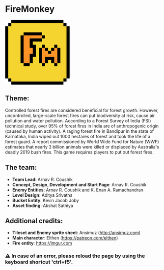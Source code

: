# FireMonkey
<img src="firemonkey_large.png">

## Theme:
Controlled forest fires are considered beneficial for forest growth. However, uncontrolled, large-scale forest fires can put biodiversity at risk, cause air pollution and water pollution. According to a Forest Survey of India (FSI) technical study, over 95% of forest fires in India are of anthropogenic origin (caused by human activity). A raging forest fire in Bandipur in the state of Karnataka, India wiped out 1000 hectares of forest and took the life of a forest guard. A report commissioned by World Wide Fund for Nature (WWF) estimates that nearly 3 billion animals were killed or displaced by Australia's deadly 2019 bush fires. This game requires players to put out forest fires.

## The team:
* **Team Lead**: Arnav R. Coushik
* **Concept, Design, Development and Start Page**: Arnav R. Coushik
* **Enemy Entities**: Arnav R. Coushik and  K. Enan A. Ramachandran 
* **Level Design**: Aditya Srivaths
* **Bucket Entity**: Kevin Jacob Joby
* **Asset finding**: Akshat Sathiya

## Additional credits:
* **Tileset and Enemy sprite sheet**: Ansimuz (<a href="http://ansimuz.com" target="_blank">http://ansimuz.com</a>)
* **Main character**: Elthen (https://patreon.com/elthen)
* **Fire entity**: https://imgur.com

### ⚠️ In case of an error, please reload the page by using the keyboard shortcut 'ctrl+f5'.
